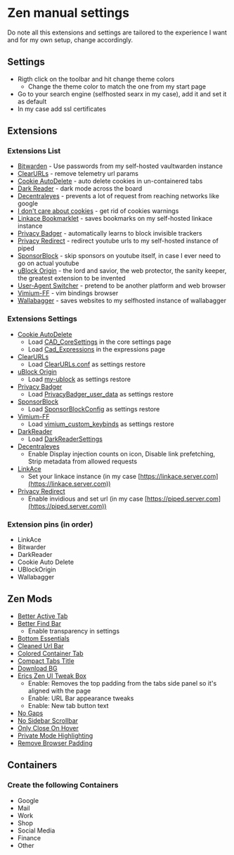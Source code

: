 # Zen manual settings

Do note all this extensions and settings are tailored to the experience I want
and for my own setup, change accordingly.

## Settings

- Rigth click on the toolbar and hit change theme colors
  - Change the theme color to match the one from my start page
- Go to your search engine (selfhosted searx in my case), add it and set it as default
- In my case add ssl certificates

## Extensions

### Extensions List

- [Bitwarden](https://addons.mozilla.org/en-US/firefox/addon/bitwarden-password-manager/) -
  Use passwords from my self-hosted vaultwarden instance
- [ClearURLs](https://addons.mozilla.org/en-US/firefox/addon/clearurls/) -
  remove telemetry url params
- [Cookie AutoDelete](https://addons.mozilla.org/en-US/firefox/addon/cookie-autodelete/) -
  auto delete cookies in un-containered tabs
- [Dark Reader](https://addons.mozilla.org/en-US/firefox/addon/darkreader/) -
  dark mode across the board
- [Decentraleyes](https://addons.mozilla.org/en-US/firefox/addon/decentraleyes/) -
  prevents a lot of request from reaching networks like google
- [I don't care about cookies](https://addons.mozilla.org/en-US/firefox/addon/i-dont-care-about-cookies/) -
  get rid of cookies warnings
- [Linkace Bookmarklet](https://addons.mozilla.org/en-US/firefox/addon/linkace-bookmarklet/) -
  saves bookmarks on my self-hosted linkace instance
- [Privacy Badger](https://addons.mozilla.org/en-US/firefox/addon/privacy-badger17/) -
  automatically learns to block invisible trackers
- [Privacy Redirect](https://addons.mozilla.org/en-US/firefox/addon/privacy-redirect/) -
  redirect youtube urls to my self-hosted instance of piped
- [SponsorBlock](https://addons.mozilla.org/en-US/firefox/addon/sponsorblock/) -
  skip sponsors on youtube itself, in case I ever need to go on actual youtube
- [uBlock Origin](https://addons.mozilla.org/en-US/firefox/addon/ublock-origin/) -
  the lord and savior, the web protector, the sanity keeper, the greatest
  extension to be invented
- [User-Agent Switcher](https://addons.mozilla.org/en-US/firefox/addon/uaswitcher/) -
  pretend to be another platform and web browser
- [Vimium-FF](https://addons.mozilla.org/en-US/firefox/addon/vimium-ff/) - vim
  bindings browser
- [Wallabagger](https://addons.mozilla.org/en-US/firefox/addon/wallabagger/) - saves websites to my selfhosted instance of wallabagger

### Extensions Settings

- [Cookie AutoDelete](https://addons.mozilla.org/en-US/firefox/addon/cookie-autodelete/)
  - Load [CAD_CoreSettings](./CAD_CoreSettings.json) in the core settings page
  - Load [Cad_Expressions](CAD_Expressions.json) in the expressions page
- [ClearURLs](https://addons.mozilla.org/en-US/firefox/addon/clearurls/)
  - Load [ClearURLs.conf](./ClearURLs.conf) as settings restore
- [uBlock Origin](https://addons.mozilla.org/en-US/firefox/addon/ublock-origin/)
  - Load [my-ublock](./my-ublock-backup.txt) as settings restore
- [Privacy Badger](https://addons.mozilla.org/en-US/firefox/addon/privacy-badger17/)
  - Load [PrivacyBadger_user_data](./PrivacyBadger_user_data) as settings
    restore
- [SponsorBlock](https://addons.mozilla.org/en-US/firefox/addon/sponsorblock/)
  - Load [SponsorBlockConfig](./SponsorBlockConfig.json) as settings restore
- [Vimium-FF](https://addons.mozilla.org/en-US/firefox/addon/vimium-ff/)
  - Load [vimium_custom_keybinds](./vimium_options.json) as settings restore
- [DarkReader](https://addons.mozilla.org/en-US/firefox/addon/darkreader/)
  - Load [DarkReaderSettings](./Dark-Reader-Settings.json)
- [Decentraleyes](https://addons.mozilla.org/en-US/firefox/addon/decentraleyes/)
  - Enable Display injection counts on icon, Disable link prefetching, Strip
    metadata from allowed requests
- [LinkAce](https://addons.mozilla.org/en-US/firefox/addon/linkace-bookmarklet/)
  - Set your linkace instance (in my case
    [https://linkace.server.com](https://linkace.server.com))
- [Privacy Redirect](https://addons.mozilla.org/en-US/firefox/addon/privacy-redirect/)
  - Enable invidious and set url (in my case
    [https://piped.server.com](https://piped.server.com))

### Extension pins (in order)

- LinkAce
- Bitwarder
- DarkReader
- Cookie Auto Delete
- UBlockOrigin
- Wallabagger

## Zen Mods

- [Better Active Tab](https://zen-browser.app/mods/d8b79d4a-6cba-4495-9ff6-d6d30b0e94fe/)
- [Better Find Bar](https://zen-browser.app/mods/a6335949-4465-4b71-926c-4a52d34bc9c0/)
  - Enable transparency in settings
- [Bottom Essentials](https://zen-browser.app/mods/477bc813-c333-4747-813e-00e0420ceec0/)
- [Cleaned Url Bar](https://zen-browser.app/mods/a5f6a231-e3c8-4ce8-8a8e-3e93efd6adec/)
- [Colored Container Tab](https://zen-browser.app/mods/3ff55ba7-4690-4f74-96a8-9e4416685e4e/)
- [Compact Tabs Title](https://zen-browser.app/mods/35f24f2c-b211-43e2-9fe4-2c3bc217d9f7/)
- [Download BG](https://zen-browser.app/mods/13696593-837d-464d-adf4-ff13bd0e0545/)
- [Erics Zen UI Tweak Box](https://zen-browser.app/mods/bed8c922-616a-4165-8c86-6822ccf478ad/)
  - Enable: Removes the top padding from the tabs side panel so it's aligned with the page
  - Enable: URL Bar appearance tweaks
  - Enable: New tab button text
- [No Gaps](https://zen-browser.app/mods/bfcc400a-4ecb-4752-bfd2-a68f116a2722/)
- [No Sidebar Scrollbar](https://zen-browser.app/mods/4ab93b88-151c-451b-a1b7-a1e0e28fa7f8/)
- [Only Close On Hover](https://zen-browser.app/mods/4596d8f9-f0b7-4aeb-aa92-851222dc1888/)
- [Private Mode Highlighting](https://zen-browser.app/mods/58649066-2b6f-4a5b-af6d-c3d21d16fc00/)
- [Remove Browser Padding](https://zen-browser.app/mods/680424a8-a818-406b-98c5-7726214e2a9f/)

## Containers

### Create the following Containers

- Google
- Mail
- Work
- Shop
- Social Media
- Finance
- Other
